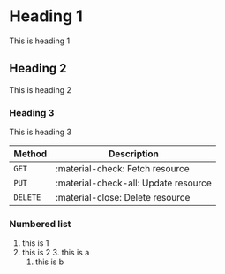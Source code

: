 # Heading 1
This is heading 1


## Heading 2
This is heading 2

### Heading 3
This is heading 3


| Method      | Description                          |
| ----------- | ------------------------------------ |
| `GET`       | :material-check:     Fetch resource  |
| `PUT`       | :material-check-all: Update resource |
| `DELETE`    | :material-close:     Delete resource |


### Numbered list
1. this is 1
2. this is 2
    3. this is a
    1. this is b
    